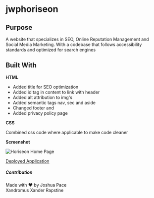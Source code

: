 # jwphoriseon

## Purpose
A website that specializes in SEO, Online Reputation Management and Social Media Marketing. With a codebase that follows accessibility standards and optimized for search engines

## Built With
**HTML**

* Added title for SEO optimization
* Added id tag in content to link with header 
* Added alt attribution to img's
* Added semantic tags nav, sec and aside 
* Changed footer and 
* Added privacy policy page

**CSS**

Combined css code where applicable to make code cleaner

**Screenshot**

![Horiseon Home Page](https://user-images.githubusercontent.com/94497268/146627898-56d3e04a-4d88-4425-9f26-70b4ca12e47e.png)



[Deployed Application](https://jwputah.github.io/jwphoriseon/)


##### Contribution
Made with :heart: by Joshua Pace <br>
Xandromus Xander Rapstine
